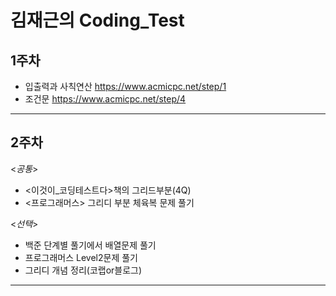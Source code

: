 # 김재근의 Coding_Test

## 1주차
 - 입출력과 사칙연산 <https://www.acmicpc.net/step/1>
 - 조건문 <https://www.acmicpc.net/step/4>
---
## 2주차
<*공통*>
-  <이것이_코딩테스트다>책의 그리드부분(4Q)
-  <프로그래머스> 그리디 부분 체육복 문제 풀기 
  
<*선택*> 
-  백준 단계별 풀기에서 배열문제 풀기
-  프로그래머스 Level2문제 풀기
-  그리디 개념 정리(코랩or블로그)
---


